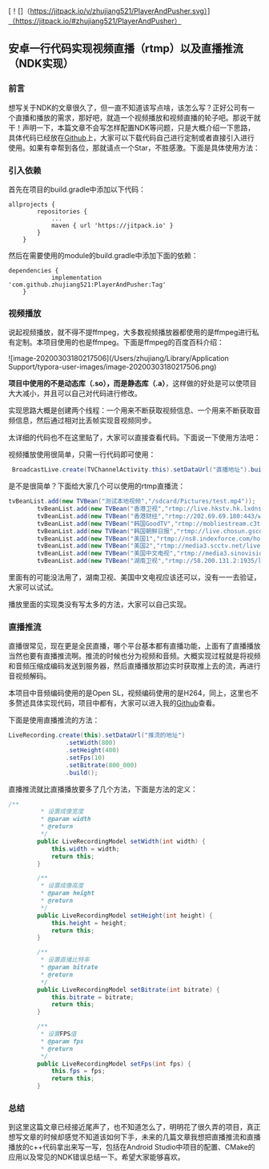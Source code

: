 [！[]（https://jitpack.io/v/zhujiang521/PlayerAndPusher.svg）]（https://jitpack.io/#zhujiang521/PlayerAndPusher）

## 安卓一行代码实现视频直播（rtmp）以及直播推流（NDK实现）

### 前言

想写关于NDK的文章很久了，但一直不知道该写点啥，该怎么写？正好公司有一个直播和播放的需求，那好吧，就造一个视频播放和视频直播的轮子吧。那说干就干！声明一下，本篇文章不会写怎样配置NDK等问题，只是大概介绍一下思路，具体代码已经放在[Github](https://github.com/zhujiang521/PlayerAndPusher)上，大家可以下载代码自己进行定制或者直接引入进行使用。如果有幸帮到各位，那就请点一个Star，不胜感激。下面是具体使用方法：

### 引入依赖

首先在项目的build.gradle中添加以下代码：

```
allprojects {
		repositories {
			...
			maven { url 'https://jitpack.io' }
		}
	}
```

然后在需要使用的module的build.gradle中添加下面的依赖：

```
dependencies {
	        implementation 'com.github.zhujiang521:PlayerAndPusher:Tag'
	}
```

### 视频播放

说起视频播放，就不得不提ffmpeg，大多数视频播放器都使用的是ffmpeg进行私有定制。本项目使用的也是ffmpeg。下面是ffmpeg的百度百科介绍：

![image-20200303180217506](/Users/zhujiang/Library/Application Support/typora-user-images/image-20200303180217506.png)

**项目中使用的不是动态库（.so），而是静态库（.a）**，这样做的好处是可以使项目大大减小，并且可以自己对代码进行修改。

实现思路大概是创建两个线程：一个用来不断获取视频信息、一个用来不断获取音频信息，然后通过相对比丢帧实现音视频同步。

太详细的代码也不在这里贴了，大家可以直接查看代码。下面说一下使用方法吧：

视频播放使用很简单，只需一行代码即可使用：

```java
 BroadcastLive.create(TVChannelActivity.this).setDataUrl("直播地址").build();
```

是不是很简单？下面给大家几个可以使用的rtmp直播流：

```java
tvBeanList.add(new TVBean("测试本地视频","/sdcard/Pictures/test.mp4"));
        tvBeanList.add(new TVBean("香港卫视","rtmp://live.hkstv.hk.lxdns.com/live/hks1"));
        tvBeanList.add(new TVBean("香港财经","rtmp://202.69.69.180:443/webcast/bshdlive-pc"));
        tvBeanList.add(new TVBean("韩国GoodTV","rtmp://mobliestream.c3tv.com:554/live/goodtv.sdp"));
        tvBeanList.add(new TVBean("韩国朝鲜日报","rtmp://live.chosun.gscdn.com/live/tvchosun1.stream"));
        tvBeanList.add(new TVBean("美国1","rtmp://ns8.indexforce.com/home/mystream"));
        tvBeanList.add(new TVBean("美国2","rtmp://media3.scctv.net/live/scctv_800"));
        tvBeanList.add(new TVBean("美国中文电视","rtmp://media3.sinovision.net:1935/live/livestream"));
        tvBeanList.add(new TVBean("湖南卫视","rtmp://58.200.131.2:1935/livetv/hunantv"));
```

里面有的可能没法用了，湖南卫视、美国中文电视应该还可以，没有一一去验证，大家可以试试。

播放里面的实现类没有写太多的方法，大家可以自己实现。

### 直播推流

直播很常见，现在更是全民直播，哪个平台基本都有直播功能，上面有了直播播放当然也要有直播推流啊。推流的时候也分为视频和音频。大概实现过程就是将视频和音频压缩成编码发送到服务器，然后直播播放那边实时获取推上去的流，再进行音视频解码。

本项目中音频编码使用的是Open SL，视频编码使用的是H264，同上，这里也不多赘述具体实现代码，项目中都有，大家可以进入我的[Github](https://github.com/zhujiang521/PlayerAndPusher)查看。

下面是使用直播推流的方法：

```java
LiveRecording.create(this).setDataUrl("推流的地址")
                .setWidth(800)
                .setHeight(400)
                .setFps(10)
                .setBitrate(800_000)
                .build();
```

直播推流就比直播播放要多了几个方法，下面是方法的定义：

```java
/**
         * 设置成像宽度
         * @param width
         * @return
         */
        public LiveRecordingModel setWidth(int width) {
            this.width = width;
            return this;
        }

        /**
         * 设置成像高度
         * @param height
         * @return
         */
        public LiveRecordingModel setHeight(int height) {
            this.height = height;
            return this;
        }

        /**
         * 设置直播比特率
         * @param bitrate
         * @return
         */
        public LiveRecordingModel setBitrate(int bitrate) {
            this.bitrate = bitrate;
            return this;
        }

        /**
         * 设置FPS值
         * @param fps
         * @return
         */
        public LiveRecordingModel setFps(int fps) {
            this.fps = fps;
            return this;
        }
```

### 总结

到这里这篇文章已经接近尾声了，也不知道怎么了，明明花了很久弄的项目，真正想写文章的时候却感觉不知道该如何下手，未来的几篇文章我想把直播推流和直播播放的c++代码拿出来写一写，包括在Android Studio中项目的配置、CMake的应用以及常见的NDK错误总结一下。希望大家能够喜欢。

